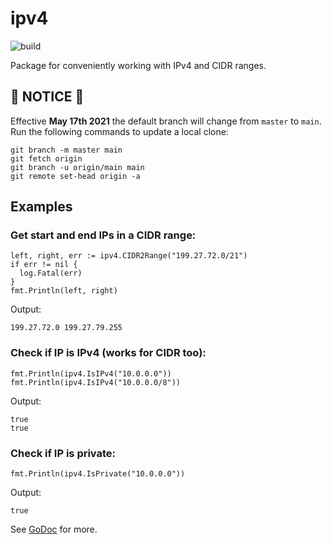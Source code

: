 # ipv4

![build](https://github.com/signalsciences/ipv4/workflows/.github/workflows/build.yml/badge.svg)


Package for conveniently working with IPv4 and CIDR ranges.

## :rotating_light: NOTICE :rotating_light:

Effective **May 17th 2021** the default branch will change from `master` to `main`. Run the following commands to update a local clone:
```
git branch -m master main
git fetch origin
git branch -u origin/main main
git remote set-head origin -a
```

## Examples

### Get start and end IPs in a CIDR range:

```
left, right, err := ipv4.CIDR2Range("199.27.72.0/21")
if err != nil {
  log.Fatal(err)
}
fmt.Println(left, right)
```

Output:

```
199.27.72.0 199.27.79.255
```

### Check if IP is IPv4 (works for CIDR too):

```
fmt.Println(ipv4.IsIPv4("10.0.0.0"))
fmt.Println(ipv4.IsIPv4("10.0.0.0/8"))
```

Output:

```
true
true
```

### Check if IP is private:

```
fmt.Println(ipv4.IsPrivate("10.0.0.0"))
```

Output:
```
true
```

See [GoDoc](http://godoc.org/github.com/signalsciences/ipv4) for more.
